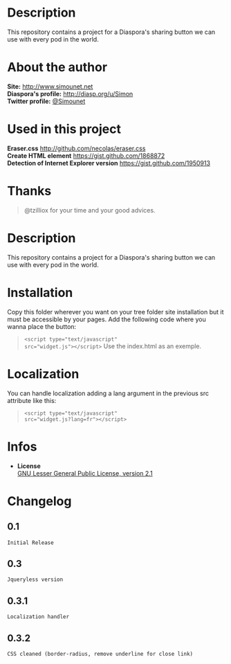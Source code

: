 # Description

This repository contains a project for a Diaspora's sharing button we can use with every pod in the world.

# About the author

**Site:** http://www.simounet.net <br>
**Diaspora's profile:** http://diasp.org/u/Simon <br>
**Twitter profile:** [@Simounet](http://twitter.com/Simounet) <br>

# Used in this project
**Eraser.css** http://github.com/necolas/eraser.css <br>
**Create HTML element** https://gist.github.com/1868872 <br>
**Detection of Internet Explorer version** https://gist.github.com/1950913 <br>

# Thanks
> @tzilliox for your time and your good advices. <br>

	
# Description

This repository contains a project for a Diaspora's sharing button we can use with every pod in the world.

# Installation

Copy this folder wherever you want on your tree folder site installation but it must be accessible by your pages.
Add the following code where you wanna place the button:
> <code>&lt;script type="text/javascript" src="widget.js">&lt;/script></code>
Use the index.html as an exemple.

# Localization<br>
You can handle localization adding a lang argument in the previous src attribute like this:
> <code>&lt;script type="text/javascript" src="widget.js?lang=fr">&lt;/script></code><br>


# Infos

* **License**<br>
    [GNU Lesser General Public License, version 2.1](http://www.gnu.org/licenses/lgpl-2.1.html) <br>


# Changelog

## 0.1<br>
    Initial Release

## 0.3<br>
    Jqueryless version

## 0.3.1<br>
    Localization handler

## 0.3.2<br>
    CSS cleaned (border-radius, remove underline for close link)
